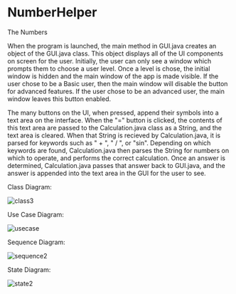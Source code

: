 # NumberHelper
The Numbers

When the program is launched, the main method in GUI.java creates an object of the GUI.java class. This object displays all of the UI components on screen for the user.
Initially, the user can only see a window which prompts them to choose a user level. Once a level is chose, the initial window is hidden and the main window of the app is made visible.
If the user chose to be a Basic user, then the main window will disable the button for advanced features. If the user chose to be an advanced user, the main window leaves this button enabled.

The many buttons on the UI, when pressed, append their symbols into a text area on the interface. When the "=" button is clicked, the contents of this text area are passed to the Calculation.java class as a String, and the text area is cleared.
When that String is recieved by Calculation.java, it is parsed for keywords such as " + ", " / ", or "sin". Depending on which keywords are found, Calculation.java then parses the String for numbers on which to operate, and performs the correct calculation.
Once an answer is determined, Calculation.java passes that answer back to GUI.java, and the answer is appended into the text area in the GUI for the user to see.

Class Diagram:


![class3](https://user-images.githubusercontent.com/90457870/183232438-85fc3e88-eefa-4106-858d-32b91494216d.png)

Use Case Diagram:

![usecase](https://user-images.githubusercontent.com/90457870/183232447-729a3436-a066-486e-87bc-b46a16e71262.png)

Sequence Diagram:

![sequence2](https://user-images.githubusercontent.com/90457870/183232456-d85dc1a2-93cd-4f3e-81de-5f52e2ce2044.png)

State Diagram:

![state2](https://user-images.githubusercontent.com/90457870/183232467-32660b04-13f2-408c-adb7-7b55c49e1413.png)

